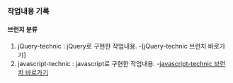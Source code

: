 ### 작업내용 기록

#### 브런치 분류
1. jQuery-technic : jQuery로 구현한 작업내용.
  -[jQuery-technic 브런치 바로가기]
2. javascript-technic : javascript로 구현한 작업내용.
  -[javascript-technic 브런치 바로가기](https://github.com/myeongwon/Workflow/blob/javascript-technic/README.md)
